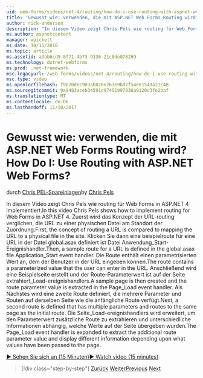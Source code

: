 ```yaml
---
uid: web-forms/videos/net-4/routing/how-do-i-use-routing-with-aspnet-web-forms
title: 'Gewusst wie: verwenden, die mit ASP.NET Web Forms Routing wird? | Microsoft-Dokumentation'
author: rick-anderson
description: "In diesem Video zeigt Chris Pels wie routing für Web Forms in ASP.NET 4 implementiert. Zuerst wird das Konzept der URL-routing verglichen, der Zuordnung die URL zu einem p..."
ms.author: aspnetcontent
manager: wpickett
ms.date: 10/15/2010
ms.topic: article
ms.assetid: a3ab6cd9-8f71-4b73-9336-21c0de078269
ms.technology: dotnet-webforms
ms.prod: .net-framework
msc.legacyurl: /web-forms/videos/net-4/routing/how-do-i-use-routing-with-aspnet-web-forms
msc.type: video
ms.openlocfilehash: f9870dec903ab826e263e9bd7f54ee154da21c48
ms.sourcegitcommit: 9a9483aceb34591c97451997036a9120c3fe2baf
ms.translationtype: MT
ms.contentlocale: de-DE
ms.lasthandoff: 11/10/2017
---
```

<a name="how-do-i-use-routing-with-aspnet-web-forms"></a><span data-ttu-id="c4600-105">Gewusst wie: verwenden, die mit ASP.NET Web Forms Routing wird?</span><span class="sxs-lookup"><span data-stu-id="c4600-105">How Do I: Use Routing with ASP.NET Web Forms?</span></span>
====================
<span data-ttu-id="c4600-106">durch [Chris PEL-Spareinlagen](https://twitter.com/chrispels)</span><span class="sxs-lookup"><span data-stu-id="c4600-106">by [Chris Pels](https://twitter.com/chrispels)</span></span>

<span data-ttu-id="c4600-107">In diesem Video zeigt Chris Pels wie routing für Web Forms in ASP.NET 4 implementiert.</span><span class="sxs-lookup"><span data-stu-id="c4600-107">In this video Chris Pels shows how to implement routing for Web Forms in ASP.NET 4.</span></span> <span data-ttu-id="c4600-108">Zuerst wird das Konzept der URL-routing verglichen, die URL zu einer physischen Datei am Standort der Zuordnung.</span><span class="sxs-lookup"><span data-stu-id="c4600-108">First, the concept of routing a URL is compared to mapping the URL to a physical file in the site.</span></span> <span data-ttu-id="c4600-109">Klicken Sie dann eine beispielroute für eine URL in der Datei global.asax definiert ist Datei Anwendung\_Start-Ereignishandler.</span><span class="sxs-lookup"><span data-stu-id="c4600-109">Then, a sample route for a URL is defined in the global.asax file Application\_Start event handler.</span></span> <span data-ttu-id="c4600-110">Die Route enthält einen parametrisierten Wert an, dem der Benutzer in der URL eingeben können.</span><span class="sxs-lookup"><span data-stu-id="c4600-110">The route contains a parameterized value that the user can enter in the URL.</span></span> <span data-ttu-id="c4600-111">Anschließend wird eine Beispielseite erstellt und der Route-Parameterwert ist auf der Seite extrahiert\_Load-ereignishandlers.</span><span class="sxs-lookup"><span data-stu-id="c4600-111">A sample page is then created and the route parameter value is extracted in the Page\_Load event handler.</span></span> <span data-ttu-id="c4600-112">Als Nächstes wird eine zweite Route definiert, die mehrere Parameter und Routen auf derselben Seite wie die anfängliche Route verfügt.</span><span class="sxs-lookup"><span data-stu-id="c4600-112">Next, a second route is defined that has multiple parameters and routes to the same page as the initial route.</span></span> <span data-ttu-id="c4600-113">Die Seite\_Load-ereignishandlers wird erweitert, um den Parameterwert zusätzliche Route zu extrahieren und unterschiedliche Informationen abhängig, welche Werte auf der Seite übergeben wurden.</span><span class="sxs-lookup"><span data-stu-id="c4600-113">The Page\_Load event handler is expanded to extract the additional route parameter value and display different information depending upon what values have been passed to the page.</span></span>

[<span data-ttu-id="c4600-114">&#9654; Sehen Sie sich an (15 Minuten)</span><span class="sxs-lookup"><span data-stu-id="c4600-114">&#9654; Watch video (15 minutes)</span></span>](https://channel9.msdn.com/Blogs/ASP-NET-Site-Videos/how-do-i-use-routing-with-aspnet-web-forms)

>[!div class="step-by-step"]
<span data-ttu-id="c4600-115">[Zurück](aspnet-4-quick-hit-outbound-webforms-routing.md)
[Weiter](how-do-i-work-with-urls-in-aspnet-routing.md)</span><span class="sxs-lookup"><span data-stu-id="c4600-115">[Previous](aspnet-4-quick-hit-outbound-webforms-routing.md)
[Next](how-do-i-work-with-urls-in-aspnet-routing.md)</span></span>
